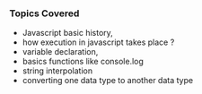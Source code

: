 ### Topics Covered
- Javascript basic history,
- how execution in javascript takes place ?
- variable declaration,
- basics functions like console.log
- string interpolation
- converting one data type to another data type